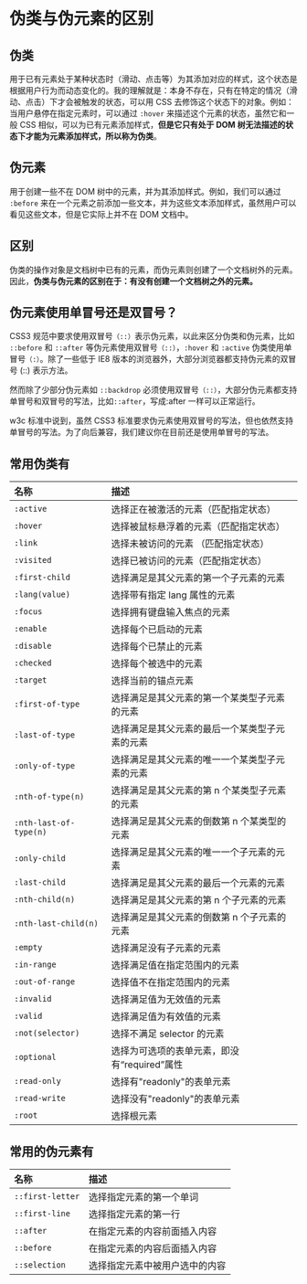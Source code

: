 # 伪类与伪元素的区别

<article-info/>

## 伪类

用于已有元素处于某种状态时（滑动、点击等）为其添加对应的样式，这个状态是根据用户行为而动态变化的。我的理解就是：本身不存在，只有在特定的情况（滑动、点击）下才会被触发的状态，可以用 CSS 去修饰这个状态下的对象。例如：当用户悬停在指定元素时，可以通过 `:hover` 来描述这个元素的状态，虽然它和一般 CSS 相似，可以为已有元素添加样式，**但是它只有处于 DOM 树无法描述的状态下才能为元素添加样式，所以称为伪类**。

## 伪元素

用于创建一些不在 DOM 树中的元素，并为其添加样式。例如，我们可以通过 `:before` 来在一个元素之前添加一些文本，并为这些文本添加样式，虽然用户可以看见这些文本，但是它实际上并不在 DOM 文档中。

## 区别

伪类的操作对象是文档树中已有的元素，而伪元素则创建了一个文档树外的元素。因此，**伪类与伪元素的区别在于：有没有创建一个文档树之外的元素。**

## 伪元素使用单冒号还是双冒号？

CSS3 规范中要求使用双冒号`（::）`表示伪元素，以此来区分伪类和伪元素，比如 `::before` 和 `::after` 等伪元素使用双冒号`（::）`，`:hover` 和 `:active` 伪类使用单冒号`（:）`。除了一些低于 IE8 版本的浏览器外，大部分浏览器都支持伪元素的双冒号 (::) 表示方法。

然而除了少部分伪元素如 `::backdrop` 必须使用双冒号`（::）`，大部分伪元素都支持单冒号和双冒号的写法，比如`::after`，写成:after 一样可以正常运行。

w3c 标准中说到，虽然 CSS3 标准要求伪元素使用双冒号的写法，但也依然支持单冒号的写法。为了向后兼容，我们建议你在目前还是使用单冒号的写法。

## 常用伪类有

| 名称                   | 描述                                           |
| :--------------------- | :--------------------------------------------- |
| `:active`              | 选择正在被激活的元素（匹配指定状态）           |
| `:hover`               | 选择被鼠标悬浮着的元素（匹配指定状态）         |
| `:link`                | 选择未被访问的元素 （匹配指定状态）            |
| `:visited`             | 选择已被访问的元素（匹配指定状态）             |
| `:first-child`         | 选择满足是其父元素的第一个子元素的元素         |
| `:lang(value)`         | 选择带有指定 lang 属性的元素                   |
| `:focus`               | 选择拥有键盘输入焦点的元素                     |
| `:enable`              | 选择每个已启动的元素                           |
| `:disable`             | 选择每个已禁止的元素                           |
| `:checked`             | 选择每个被选中的元素                           |
| `:target`              | 选择当前的锚点元素                             |
| `:first-of-type`       | 选择满足是其父元素的第一个某类型子元素的元素   |
| `:last-of-type`        | 选择满足是其父元素的最后一个某类型子元素的元素 |
| `:only-of-type`        | 选择满足是其父元素的唯一一个某类型子元素的元素 |
| `:nth-of-type(n)`      | 选择满足是其父元素的第 n 个某类型子元素的元素  |
| `:nth-last-of-type(n)` | 选择满足是其父元素的倒数第 n 个某类型的元素    |
| `:only-child`          | 选择满足是其父元素的唯一一个子元素的元素       |
| `:last-child`          | 选择满足是其父元素的最后一个元素的元素         |
| `:nth-child(n)`        | 选择满足是其父元素的第 n 个子元素的元素        |
| `:nth-last-child(n)`   | 选择满足是其父元素的倒数第 n 个子元素的元素    |
| `:empty`               | 选择满足没有子元素的元素                       |
| `:in-range`            | 选择满足值在指定范围内的元素                   |
| `:out-of-range`        | 选择值不在指定范围内的元素                     |
| `:invalid`             | 选择满足值为无效值的元素                       |
| `:valid`               | 选择满足值为有效值的元素                       |
| `:not(selector)`       | 选择不满足 selector 的元素                     |
| `:optional`            | 选择为可选项的表单元素，即没有“required”属性   |
| `:read-only`           | 选择有"readonly"的表单元素                     |
| `:read-write`          | 选择没有"readonly"的表单元素                   |
| `:root`                | 选择根元素                                     |

## 常用的伪元素有

| 名称             | 描述                           |
| :--------------- | :----------------------------- |
| `::first-letter` | 选择指定元素的第一个单词       |
| `::first-line`   | 选择指定元素的第一行           |
| `::after`        | 在指定元素的内容前面插入内容   |
| `::before`       | 在指定元素的内容后面插入内容   |
| `::selection`    | 选择指定元素中被用户选中的内容 |

